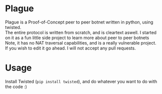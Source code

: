 # Plague
Plague is a Proof-of-Concept peer to peer botnet written in python, using twisted. <br>
The entire protocol is written from scratch, and is cleartext aswell. I started on it as a fun little side project to learn more about peer to peer botnets
<br>
Note, it has no NAT traversal capabilities, and is a really vulnerable project. If you wish to edit it go ahead. I will not accept any pull requests.

# Usage
Install Twisted (`pip install twisted`), and do whatever you want to do with the code :)
